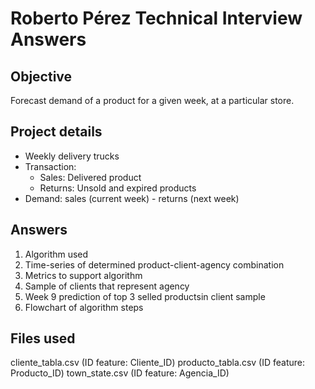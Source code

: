 # Roberto Pérez Technical Interview Answers

## Objective
Forecast demand of a product for a given week, at a particular store.

## Project details
- Weekly delivery trucks
- Transaction:
    - Sales: Delivered product 
    - Returns: Unsold and expired products
- Demand: sales (current week) - returns (next week)

## Answers
1. Algorithm used
2. Time-series of determined product-client-agency combination
3. Metrics to support algorithm
4. Sample of clients that represent agency
5. Week 9 prediction of top 3 selled productsin client sample
6. Flowchart of algorithm steps

## Files used
cliente_tabla.csv (ID feature: Cliente_ID)
producto_tabla.csv (ID feature: Producto_ID)
town_state.csv (ID feature: Agencia_ID)
